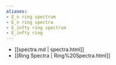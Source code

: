 ```yaml
---
aliases:
- E_n ring spectrum
- E_n ring spectra
- E_infty ring spectrum
- E_infty ring
---
```















-   [[spectra.md | spectra.html]]
-   [[Ring Spectra | Ring%20Spectra.html]]
